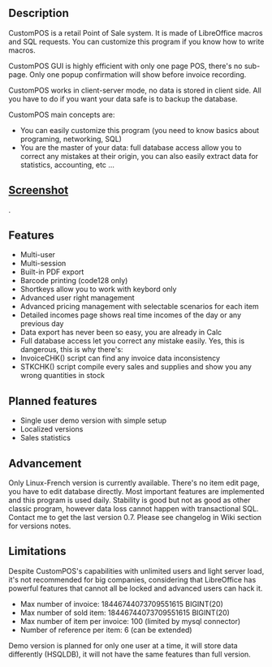 ## Description
CustomPOS is a retail Point of Sale system. It is made of LibreOffice macros and SQL requests. You can customize this program if you know how to write macros.

CustomPOS GUI is highly efficient with only one page POS, there's no sub-page. Only one popup confirmation will show before invoice recording.

CustomPOS works in client-server mode, no data is stored in client side. All you have to do if you want your data safe is to backup the database.

CustomPOS main concepts are:
- You can easily customize this program (you need to know basics about programing, networking, SQL)
- You are the master of your data: full database access allow you to correct any mistakes at their origin, you can also easily extract data for statistics, accounting, etc ...

## [Screenshot](https://github.com/Nick689/CustomPOS/blob/master/Preview/ViewAll.md)
.

## Features
* Multi-user
* Multi-session
* Built-in PDF export
* Barcode printing (code128 only)
* Shortkeys allow you to work with keybord only
* Advanced user right management
* Advanced pricing management with selectable scenarios for each item
* Detailed incomes page shows real time incomes of the day or any previous day
* Data export has never been so easy, you are already in Calc
* Full database access let you correct any mistake easily.  Yes, this is dangerous, this is why there's:
* InvoiceCHK() script can find any invoice data inconsistency
* STKCHK() script compile every sales and supplies and show you any wrong quantities in stock

## Planned features
* Single user demo version with simple setup
* Localized versions
* Sales statistics

## Advancement
Only Linux-French version is currently available. There's no item edit page, you have to edit database directly. Most important features are implemented and this program is used daily. Stability is good but not as good as other classic program, however data loss cannot happen with transactional SQL. Contact me to get the last version 0.7. Please see changelog in Wiki section for versions notes.

## Limitations
Despite CustomPOS's capabilities with unlimited users and light server load, it's not recommended for big companies, considering that LibreOffice has powerful features that cannot all be locked and advanced users can hack it.

* Max number of invoice: 18446744073709551615 BIGINT(20)
* Max number of sold item: 18446744073709551615 BIGINT(20)
* Max number of item per invoice: 100 (limited by mysql connector)
* Number of reference per item: 6 (can be extended)

Demo version is planned for only one user at a time, it will store data differently (HSQLDB), it will not have the same features than full version.
